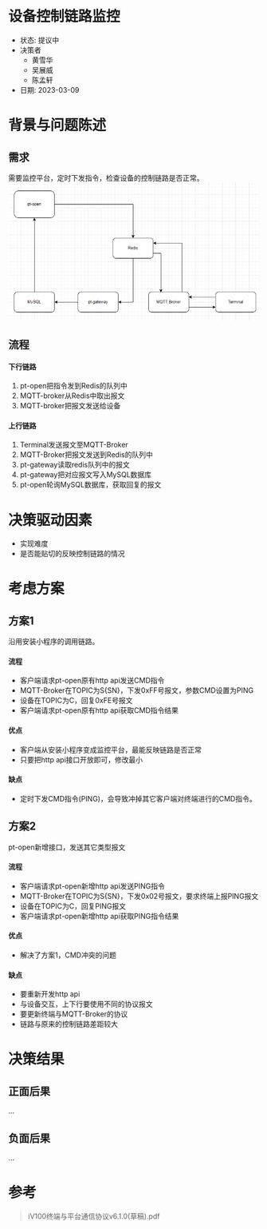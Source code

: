 # 设备控制链路监控
* 状态: 提议中
* 决策者
  * 黄雪华
  * 吴展威
  * 陈孟轩
* 日期: 2023-03-09

# 背景与问题陈述
## 需求
需要监控平台，定时下发指令，检查设备的控制链路是否正常。
![](./20230309105237.png)
## 流程
#### 下行链路
1. pt-open把指令发到Redis的队列中
1. MQTT-broker从Redis中取出报文
1. MQTT-broker把报文发送给设备
#### 上行链路
1. Terminal发送报文至MQTT-Broker
1. MQTT-Broker把报文发送到Redis的队列中
1. pt-gateway读取redis队列中的报文
1. pt-gateway把对应报文写入MySQL数据库
1. pt-open轮询MySQL数据库，获取回复的报文

# 决策驱动因素
* 实现难度
* 是否能贴切的反映控制链路的情况

# 考虑方案

## 方案1
沿用安装小程序的调用链路。

#### 流程
* 客户端请求pt-open原有http api发送CMD指令
* MQTT-Broker在TOPIC为S{SN}，下发0xFF号报文，参数CMD设置为PING
* 设备在TOPIC为C，回复0xFE号报文
* 客户端请求pt-open原有http api获取CMD指令结果
#### 优点
* 客户端从安装小程序变成监控平台，最能反映链路是否正常
* 只要把http api接口开放即可，修改最小
#### 缺点
* 定时下发CMD指令(PING)，会导致冲掉其它客户端对终端进行的CMD指令。

## 方案2
pt-open新增接口，发送其它类型报文
#### 流程
* 客户端请求pt-open新增http api发送PING指令
* MQTT-Broker在TOPIC为S{SN}，下发0x02号报文，要求终端上报PING报文
* 设备在TOPIC为C，回复PING报文
* 客户端请求pt-open新增http api获取PING指令结果
#### 优点
* 解决了方案1，CMD冲突的问题
#### 缺点
* 要重新开发http api
* 与设备交互，上下行要使用不同的协议报文
* 要更新终端与MQTT-Broker的协议
* 链路与原来的控制链路差距较大

# 决策结果
## 正面后果
...
## 负面后果
...

# 参考
> iV100终端与平台通信协议v6.1.0(草稿).pdf